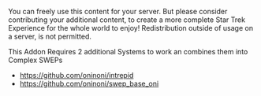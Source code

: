 You can freely use this content for your server. But please consider contributing your additional content, to create a more complete Star Trek Experience for the whole world to enjoy!
Redistribution outside of usage on a server, is not permitted.

This Addon Requires 2 additional Systems to work an combines them into Complex SWEPs

- https://github.com/oninoni/intrepid
- https://github.com/oninoni/swep_base_oni
